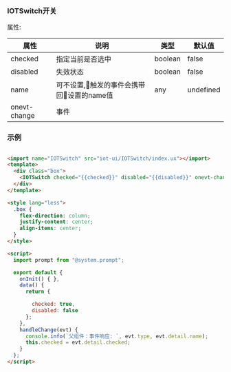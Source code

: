 ### IOTSwitch开关
属性:

| 属性  | 说明   |  类型 | 默认值  |
| -----| ---- | ---- | ---- |
|  checked | 指定当前是否选中 | boolean | false |
| disabled | 失效状态 | boolean | false |
| name | 可不设置,触发的事件会携带回设置的name值 | any | undefined |
| onevt-change | 事件 | | |

### 示例
``` html

<import name="IOTSwitch" src="iot-ui/IOTSwitch/index.ux"></import>
<template>
  <div class="box">
    <IOTSwitch checked="{{checked}}" disabled="{{disabled}}" onevt-change="handleChange" name="张三"></IOTSwitch>
  </div>
</template>

<style lang="less">
  .box {
    flex-direction: column;
    justify-content: center;
    align-items: center;
  }
</style>

<script>
  import prompt from "@system.prompt";

  export default {
    onInit() { },
    data() {
      return {

        checked: true,
        disabled: false
      };
    },
    handleChange(evt) {
      console.info(`父组件：事件响应: `, evt.type, evt.detail.name);
      this.checked = evt.detail.checked;
    }
  };
</script>

```